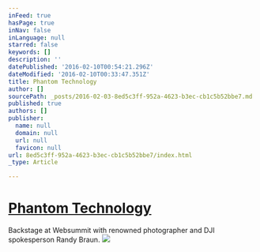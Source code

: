 ```yaml
---
inFeed: true
hasPage: true
inNav: false
inLanguage: null
starred: false
keywords: []
description: ''
datePublished: '2016-02-10T00:54:21.296Z'
dateModified: '2016-02-10T00:33:47.351Z'
title: Phantom Technology
author: []
sourcePath: _posts/2016-02-03-8ed5c3ff-952a-4623-b3ec-cb1c5b52bbe7.md
published: true
authors: []
publisher:
  name: null
  domain: null
  url: null
  favicon: null
url: 8ed5c3ff-952a-4623-b3ec-cb1c5b52bbe7/index.html
_type: Article

---
```

# [Phantom Technology][0]

Backstage at Websummit with renowned photographer and DJI spokesperson Randy Braun. ![](https://s3-us-west-2.amazonaws.com/the-grid-img/p/41f3f7c9c7d47ed877c4c7104e750c36bad5fb03.jpg)

[0]: http://www.ibtimes.co.uk/dublin-web-summit-drones-could-do-your-household-chores-five-years-1527237